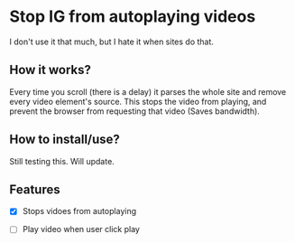 # Stop IG from autoplaying videos

I don't use it that much, but I hate it when sites do that.


## How it works?

Every time you scroll (there is a delay) it parses the whole site and remove every video element's source. This stops the video from playing, and prevent the browser from requesting that video (Saves bandwidth).


## How to install/use?

Still testing this. Will update.


## Features

- [x] Stops vidoes from autoplaying
- [ ] Play video when user click play


